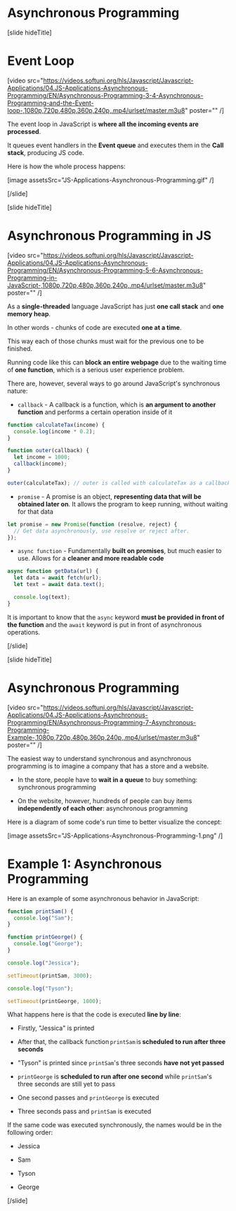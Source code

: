 # Asynchronous Programming

[slide hideTitle]

# Event Loop

[video src="https://videos.softuni.org/hls/Javascript/Javascript-Applications/04.JS-Applications-Asynchronous-Programming/EN/Asynchronous-Programming-3-4-Asynchronous-Programming-and-the-Event-loop-,1080p,720p,480p,360p,240p,.mp4/urlset/master.m3u8" poster="" /]

The event loop in JavaScript is **where all the incoming events are processed**.

It queues event handlers in the **Event queue** and executes them in the **Call stack**, producing JS code.

Here is how the whole process happens:

[image assetsSrc="JS-Applications-Asynchronous-Programming.gif" /]

[/slide]

[slide hideTitle]

# Asynchronous Programming in JS

[video src="https://videos.softuni.org/hls/Javascript/Javascript-Applications/04.JS-Applications-Asynchronous-Programming/EN/Asynchronous-Programming-5-6-Asynchronous-Programming-in-JavaScript-,1080p,720p,480p,360p,240p,.mp4/urlset/master.m3u8" poster="" /]

As a **single-threaded** language JavaScript has just **one call stack** and **one memory heap**.

In other words - chunks of code are executed **one at a time**. 

This way each of those chunks must wait for the previous one to be finished.

Running code like this can **block an entire webpage** due to the waiting time of **one function**, which is a serious user experience problem.

There are, however, several ways to go around JavaScript's synchronous nature:

- `callback` - A callback is a function, which is **an argument to another function** and performs a certain operation inside of it

```js
function calculateTax(income) {
  console.log(income * 0.2);
}

function outer(callback) {
  let income = 1000;
  callback(income);
}

outer(calculateTax); // outer is called with calculateTax as a callback
```

- `promise` - A promise is an object, **representing data that will be obtained later on**. It allows the program to keep running, without waiting for that data

```js
let promise = new Promise(function (resolve, reject) {
  // Get data asynchronously, use resolve or reject after.
});
```

- `async function` - Fundamentally **built on promises**, but much easier to use. Allows for a **cleaner and more readable code**

```js
async function getData(url) {
  let data = await fetch(url);
  let text = await data.text();

  console.log(text);
}
```

It is important to know that the `async` keyword **must be provided in front of the function** and the `await` keyword is put in front of asynchronous operations.

[/slide]

[slide hideTitle]

# Asynchronous Programming

[video src="https://videos.softuni.org/hls/Javascript/Javascript-Applications/04.JS-Applications-Asynchronous-Programming/EN/Asynchronous-Programming-7-Asynchronous-Programming-Example-,1080p,720p,480p,360p,240p,.mp4/urlset/master.m3u8" poster="" /]

The easiest way to understand synchronous and asynchronous programming is to imagine a company that has a store and a website.

- In the store, people have to **wait in a queue** to buy something: synchronous programming

- On the website, however, hundreds of people can buy items **independently of each other**: asynchronous programming

Here is a diagram of some code's run time to better visualize the concept:

[image assetsSrc="JS-Applications-Asynchronous-Programming-1.png" /]

# Example 1: Asynchronous Programming

Here is an example of some asynchronous behavior in JavaScript:

```js live
function printSam() {
  console.log("Sam");
}

function printGeorge() {
  console.log("George");
}

console.log("Jessica");

setTimeout(printSam, 3000);

console.log("Tyson");

setTimeout(printGeorge, 1000);
```

What happens here is that the code is executed **line by line**:

- Firstly, "Jessica" is printed

- After that, the callback function `printSam` is **scheduled to run after three seconds** 

- "Tyson" is printed since `printSam`'s three seconds **have not yet passed**

- `printGeorge` is **scheduled to run after one second** while `printSam`'s three seconds are still yet to pass

- One second passes and `printGeorge` is executed

- Three seconds pass and `printSam` is executed

If the same code was executed synchronously, the names would be in the following order:

- Jessica

- Sam

- Tyson

- George

[/slide]
